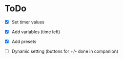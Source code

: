 # ToDo

- [x] Set timer values
- [x] Add variables (time left)
- [x] Add presets
- [ ] Dynamic setting (buttons for +/- done in companion)

